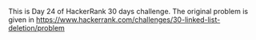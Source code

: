 This is Day 24 of HackerRank 30 days challenge. The original problem is given in https://www.hackerrank.com/challenges/30-linked-list-deletion/problem